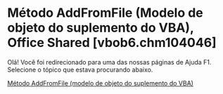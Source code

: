 
# Método AddFromFile (Modelo de objeto do suplemento do VBA), Office Shared [vbob6.chm104046]

Olá! Você foi redirecionado para uma das nossas páginas de Ajuda F1. Selecione o tópico que estava procurando abaixo.

[Método AddFromFile (modelo de objeto do suplemento do VBA)](http://msdn.microsoft.com/library/5169e5ee-d5a6-82d3-5a03-dcc84819a752%28Office.15%29.aspx)
